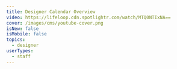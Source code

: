 ```yaml
---
title: Designer Calendar Overview
video: https://lifeloop.cdn.spotlightr.com/watch/MTQ0NTIxNA==
cover: /images/cms/youtube-cover.png
isNew: false
isMobile: false
topics:
  - designer
userTypes:
  - staff
---
```

